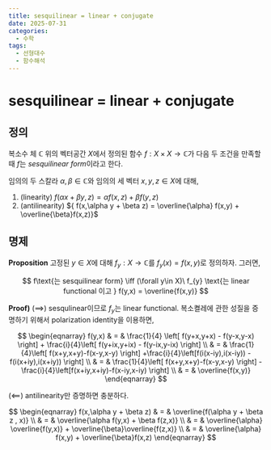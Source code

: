 ```yaml
---
title: sesquilinear = linear + conjugate
date: 2025-07-31
categories:
  - 수학
tags:
  - 선형대수
  - 함수해석
---
```

# sesquilinear = linear + conjugate

## 정의

복소수 체 ${ \mathbb{C} }$ 위의 벡터공간 ${ X }$에서 정의된 함수 ${ f : X \times X\to \mathbb{C} }$가 다음 두 조건을 만족할 때 ${ f }$는 *sesquilinear form*이라고 한다.

임의의 두 스칼라 ${ \alpha,\beta \in \mathbb{C} }$와 임의의 세 벡터 ${ x,y,z \in X }$에 대해,
1. (linearity) ${ f(\alpha x + \beta y,z) = \alpha f(x,z) + \beta f(y,z) }$
2. (antilinearity) ${ f(x,\alpha y + \beta z) = \overline{\alpha} f(x,y) + \overline{\beta}f(x,z)}$

## 명제

**Proposition** 고정된 ${ y \in X }$에 대해 ${ f_{y} : X \to \mathbb{C} }$를 ${ f_{y}(x) = f(x,y) }$로 정의하자. 그러면,

$$ f\text{는 sesquilinear form} \iff (\forall y\in X)\ f_{y} \text{는 linear functional 이고 } f(y,x) = \overline{f(x,y)} $$

**Proof)** (${ \implies }$) sesqulinear이므로 ${ f_{y} }$는 linear functional. 복소켤레에 관한 성질을 증명하기 위해서 polarization identity을 이용하면,

$$ \begin{eqnarray}
f(y,x) & = & \frac{1}{4} \left[ f(y+x,y+x) - f(y-x,y-x) \right] + \frac{i}{4}\left[ f(y+ix,y+ix) - f(y-ix,y-ix) \right] \\
& = & \frac{1}{4}\left[ f(x+y,x+y)-f(x-y,x-y) \right] +\frac{i}{4}\left[f(i(x-iy),i(x-iy)) - f(i(x+iy),i(x+iy)) \right] \\
& = & \frac{1}{4}\left[ f(x+y,x+y)-f(x-y,x-y) \right] -\frac{i}{4}\left[f(x+iy,x+iy)-f(x-iy,x-iy) \right] \\
& = & \overline{f(x,y)}
\end{eqnarray} $$

${ (\impliedby) }$ antilinearity만 증명하면 충분하다.

$$ \begin{eqnarray}
f(x,\alpha y + \beta z) & = & \overline{f(\alpha y + \beta z , x)} \\
& = & \overline{\alpha f(y,x) + \beta f(z,x)} \\
& = & \overline{\alpha} \overline{f(y,x)} + \overline{\beta}\overline{f(z,x)} \\
& = & \overline{\alpha} f(x,y) + \overline{\beta}f(x,z)
\end{eqnarray} $$